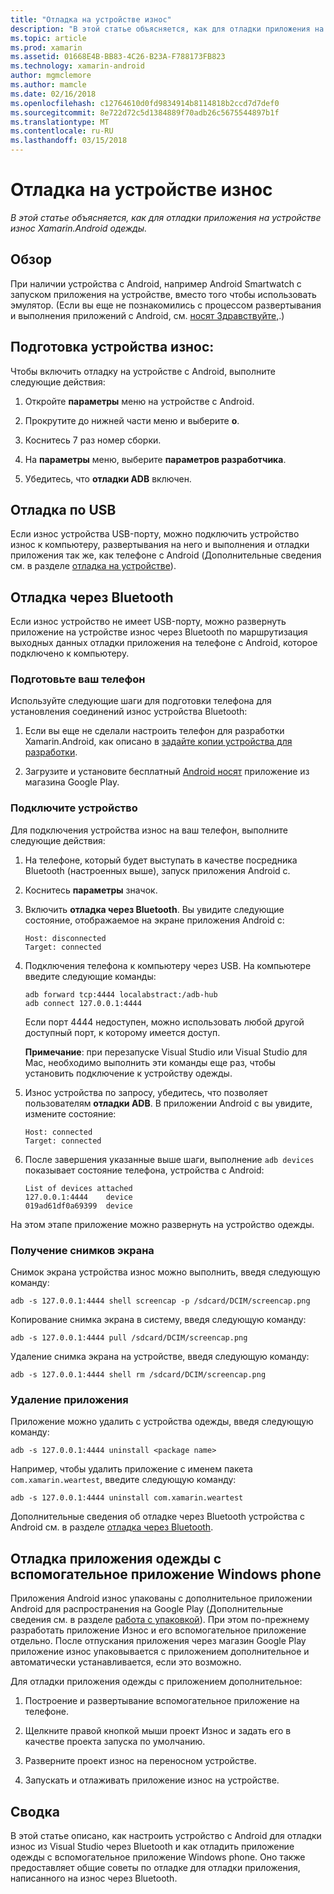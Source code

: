 ```yaml
---
title: "Отладка на устройстве износ"
description: "В этой статье объясняется, как для отладки приложения на устройстве износ Xamarin.Android одежды."
ms.topic: article
ms.prod: xamarin
ms.assetid: 01668E4B-BB83-4C26-B23A-F788173FB823
ms.technology: xamarin-android
author: mgmclemore
ms.author: mamcle
ms.date: 02/16/2018
ms.openlocfilehash: c12764610d0fd9834914b8114818b2ccd7d7def0
ms.sourcegitcommit: 8e722d72c5d1384889f70adb26c5675544897b1f
ms.translationtype: MT
ms.contentlocale: ru-RU
ms.lasthandoff: 03/15/2018
---
```

# <a name="debug-on-a-wear-device"></a>Отладка на устройстве износ

_В этой статье объясняется, как для отладки приложения на устройстве износ Xamarin.Android одежды._


## <a name="overview"></a>Обзор

При наличии устройства с Android, например Android Smartwatch с запуском приложения на устройстве, вместо того чтобы использовать эмулятор. (Если вы еще не познакомились с процессом развертывания и выполнения приложений с Android, см. [носят Здравствуйте,](~/android/wear/get-started/hello-wear.md).)

## <a name="prepare-the-wear-device"></a>Подготовка устройства износ:

Чтобы включить отладку на устройстве с Android, выполните следующие действия:

1.  Откройте **параметры** меню на устройстве с Android.

2.  Прокрутите до нижней части меню и выберите **о**.

3.  Коснитесь 7 раз номер сборки.

4.  На **параметры** меню, выберите **параметров разработчика**.

5.  Убедитесь, что **отладки ADB** включен.


## <a name="debugging-over-usb"></a>Отладка по USB

Если износ устройства USB-порту, можно подключить устройство износ к компьютеру, развертывания на него и выполнения и отладки приложения так же, как телефоне с Android (Дополнительные сведения см. в разделе [отладка на устройстве](~/android/deploy-test/debugging/debug-on-device.md)).


## <a name="debugging-over-bluetooth"></a>Отладка через Bluetooth

Если износ устройство не имеет USB-порту, можно развернуть приложение на устройстве износ через Bluetooth по маршрутизация выходных данных отладки приложения на телефоне с Android, которое подключено к компьютеру. 

### <a name="prepare-your-phone"></a>Подготовьте ваш телефон

Используйте следующие шаги для подготовки телефона для установления соединений износ устройства Bluetooth: 

1.  Если вы еще не сделали настроить телефон для разработки Xamarin.Android, как описано в [задайте копии устройства для разработки](~/android/get-started/installation/set-up-device-for-development.md).

2.  Загрузите и установите бесплатный [Android носят](https://play.google.com/store/apps/details?id=com.google.android.wearable.app) приложение из магазина Google Play.

### <a name="connect-the-device"></a>Подключите устройство

Для подключения устройства износ на ваш телефон, выполните следующие действия:

1.  На телефоне, который будет выступать в качестве посредника Bluetooth (настроенных выше), запуск приложения Android с. 

2.  Коснитесь **параметры** значок.

3.  Включить **отладка через Bluetooth**. Вы увидите следующие состояние, отображаемое на экране приложения Android с:

        Host: disconnected
        Target: connected

4.  Подключения телефона к компьютеру через USB. На компьютере введите следующие команды:

    ```shell
    adb forward tcp:4444 localabstract:/adb-hub
    adb connect 127.0.0.1:4444
    ```

    Если порт 4444 недоступен, можно использовать любой другой доступный порт, к которому имеется доступ. 

    **Примечание**: при перезапуске Visual Studio или Visual Studio для Mac, необходимо выполнить эти команды еще раз, чтобы установить подключение к устройству одежды.

5.  Износ устройства по запросу, убедитесь, что позволяет пользователям **отладки ADB**. В приложении Android с вы увидите, измените состояние:

        Host: connected
        Target: connected

6.  После завершения указанные выше шаги, выполнение `adb devices` показывает состояние телефона, устройства с Android:

        List of devices attached
        127.0.0.1:4444    device
        019ad61df0a69399  device

На этом этапе приложение можно развернуть на устройство одежды.

<a name="screenshots" />

### <a name="taking-screenshots"></a>Получение снимков экрана

Снимок экрана устройства износ можно выполнить, введя следующую команду: 

```shell
adb -s 127.0.0.1:4444 shell screencap -p /sdcard/DCIM/screencap.png
```

Копирование снимка экрана в систему, введя следующую команду:

```shell
adb -s 127.0.0.1:4444 pull /sdcard/DCIM/screencap.png
```

Удаление снимка экрана на устройстве, введя следующую команду:

```shell
adb -s 127.0.0.1:4444 shell rm /sdcard/DCIM/screencap.png
```


### <a name="uninstalling-an-app"></a>Удаление приложения

Приложение можно удалить с устройства одежды, введя следующую команду:

```shell
adb -s 127.0.0.1:4444 uninstall <package name>
```

Например, чтобы удалить приложение с именем пакета `com.xamarin.weartest`, введите следующую команду:

```shell
adb -s 127.0.0.1:4444 uninstall com.xamarin.weartest
```

Дополнительные сведения об отладке через Bluetooth устройства с Android см. в разделе [отладка через Bluetooth](https://developer.android.com/training/wearables/apps/bt-debugging.html).


## <a name="debugging-a-wear-app-with-a-companion-phone-app"></a>Отладка приложения одежды с вспомогательное приложение Windows phone

Приложения Android износ упакованы с дополнительное приложении Android для распространения на Google Play (Дополнительные сведения см. в разделе [работа с упаковкой](~/android/wear/deploy-test/packaging.md)). При этом по-прежнему разработать приложение Износ и его вспомогательное приложение отдельно. После отпускания приложения через магазин Google Play приложение износ упаковывается с приложением дополнительное и автоматически устанавливается, если это возможно.

Для отладки приложения одежды с приложением дополнительное: 

1.  Построение и развертывание вспомогательное приложение на телефоне.

2.  Щелкните правой кнопкой мыши проект Износ и задать его в качестве проекта запуска по умолчанию.

3.  Разверните проект износ на переносном устройстве.

4.  Запускать и отлаживать приложение износ на устройстве.

 
## <a name="summary"></a>Сводка

В этой статье описано, как настроить устройство с Android для отладки износ из Visual Studio через Bluetooth и как отладить приложение одежды с вспомогательное приложение Windows phone. Оно также предоставляет общие советы по отладке для отладки приложения, написанного на износ через Bluetooth.
